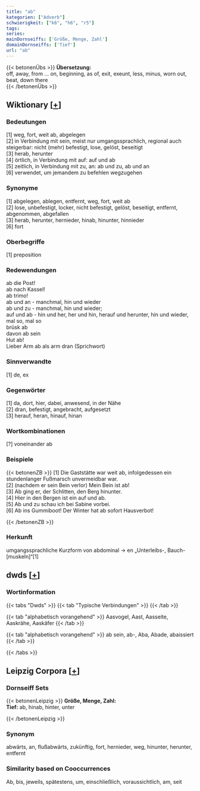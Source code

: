 ```yaml
---
title: "ab"
kategorien: ["Adverb"]
schwierigkeit: ["k6", "h6", "r5"]
tags:
series:
mainDornseiffs: ['Größe, Menge, Zahl']
domainDornseiffs: ['Tief']
url: "ab"
---
```


{{< betonenÜbs >}}
**Übersetzung:**  
off, away, from … on, beginning, as of, exit, exeunt, less, minus, worn out, beat, down there  
{{< /betonenÜbs >}}

## Wiktionary [[+](https://de.wiktionary.org/wiki/ab)]

### Bedeutungen
[1] weg, fort, weit ab, abgelegen  
[2] in Verbindung mit sein, meist nur umgangssprachlich, regional auch steigerbar: nicht (mehr) befestigt, lose, gelöst, beseitigt  
[3] herab, herunter  
[4] örtlich, in Verbindung mit auf: auf und ab  
[5] zeitlich, in Verbindung mit zu, an: ab und zu, ab und an  
[6] verwendet, um jemandem zu befehlen wegzugehen  

### Synonyme
[1] abgelegen, ablegen, entfernt, weg, fort, weit ab  
[2] lose, unbefestigt, locker, nicht befestigt, gelöst, beseitigt, entfernt, abgenommen, abgefallen  
[3] herab, herunter, hernieder, hinab, hinunter, hinnieder  
[6] fort  

### Oberbegriffe
[1] preposition  

### Redewendungen
ab die Post!  
ab nach Kassel!  
ab trimo!  
ab und an - manchmal, hin und wieder  
ab und zu - manchmal, hin und wieder;  
auf und ab - hin und her, her und hin, herauf und herunter, hin und wieder, mal so, mal so  
brüsk ab  
davon ab sein  
Hut ab!  
Lieber Arm ab als arm dran (Sprichwort)  

### Sinnverwandte
[1] de, ex  

### Gegenwörter
[1] da, dort, hier, dabei, anwesend, in der Nähe  
[2] dran, befestigt, angebracht, aufgesetzt  
[3] herauf, heran, hinauf, hinan  

### Wortkombinationen
[?] voneinander ab  

### Beispiele
{{< betonenZB >}}
[1] Die Gaststätte war weit ab, infolgedessen ein stundenlanger Fußmarsch unvermeidbar war.  
[2] (nachdem er sein Bein verlor) Mein Bein ist ab!  
[3] Ab ging er, der Schlitten, den Berg hinunter.  
[4] Hier in den Bergen ist ein auf und ab.  
[5] Ab und zu schau ich bei Sabine vorbei.  
[6] Ab ins Gummiboot! Der Winter hat ab sofort Hausverbot!  

{{< /betonenZB >}}
### Herkunft
umgangssprachliche Kurzform von abdominal → en „Unterleibs-, Bauch-[muskeln]“[1]  



## dwds [[+](https://www.dwds.de/wb/ab)]

### Wortinformation
{{< tabs "Dwds" >}}
{{< tab "Typische Verbindungen" >}}
{{< /tab >}}

{{< tab "alphabetisch vorangehend" >}}
Aasvogel, Aast, Aasseite, Aaskrähe, Aaskäfer
{{< /tab >}}

{{< tab "alphabetisch vorangehend" >}}
ab sein, ab-, Aba, Abade, abaissiert
{{< /tab >}}

{{< /tabs >}}

## Leipzig Corpora [[+](https://corpora.uni-leipzig.de/en/res?word=ab&corpusId=deu_newscrawl-public_2018)]

### Dornseiff Sets
{{< betonenLeipzig >}}
**Größe, Menge, Zahl:**  
**Tief:** ab, hinab, hinter, unter  

{{< /betonenLeipzig >}}

### Synonym
abwärts, an, flußabwärts, zukünftig, fort, hernieder, weg, hinunter, herunter, entfernt


### Similarity based on Cooccurrences
Ab, bis, jeweils, spätestens, um, einschließlich, voraussichtlich, am, seit


